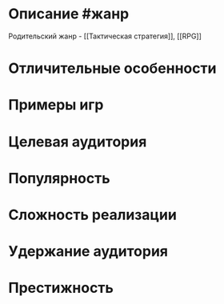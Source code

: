 # Описание  #жанр
 Родительский жанр - [[Тактическая стратегия]], [[RPG]]
# Отличительные особенности
# Примеры игр
# Целевая аудитория
# Популярность
# Сложность реализации
# Удержание аудитория
# Престижность